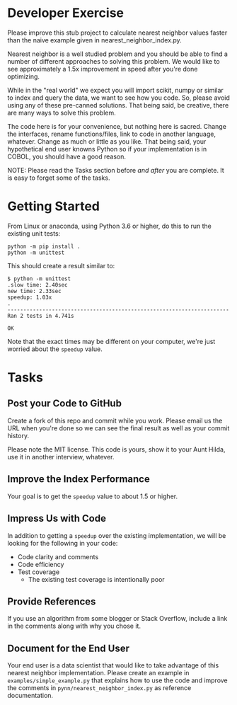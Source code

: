 
# Developer Exercise

Please improve this stub project to calculate nearest neighbor values faster
than the naive example given in nearest_neighbor_index.py.

Nearest neighbor is a well studied problem and you should be able to find a
number of different approaches to solving this problem. We would like to see
approximately a 1.5x improvement in speed after you're done optimizing.

While in the "real world" we expect you will import scikit, numpy or similar to
index and query the data, we want to see how you code. So, please avoid using
any of these pre-canned solutions. That being said, be creative, there are many
ways to solve this problem.

The code here is for your convenience, but nothing here is sacred. Change the
interfaces, rename functions/files, link to code in another language, whatever.
Change as much or little as you like. That being said, your hypothetical end
user knowns Python so if your implementation is in COBOL, you should have a good
reason.

NOTE: Please read the Tasks section before _and after_ you are complete. It is
easy to forget some of the tasks.

# Getting Started

From Linux or anaconda, using Python 3.6 or higher, do this to run the existing
unit tests:

```
python -m pip install .
python -m unittest
```

This should create a result similar to:

```
$ python -m unittest
.slow time: 2.40sec
new time: 2.33sec
speedup: 1.03x
.
----------------------------------------------------------------------
Ran 2 tests in 4.741s

OK
```

Note that the exact times may be different on your computer, we're just worried
about the `speedup` value.

# Tasks

## Post your Code to GitHub

Create a fork of this repo and commit while you work. Please email us the URL
when you're done so we can see the final result as well as your commit history.

Please note the MIT license. This code is yours, show it to your Aunt Hilda, use 
it in another interview, whatever.

## Improve the Index Performance

Your goal is to get the `speedup` value to about 1.5 or higher.

## Impress Us with Code

In addition to getting a `speedup` over the existing implementation, we will be
looking for the following in your code:

* Code clarity and comments
* Code efficiency
* Test coverage
  - The existing test coverage is intentionally poor

## Provide References

If you use an algorithm from some blogger or Stack Overflow, include a link in
the comments along with why you chose it.

## Document for the End User

Your end user is a data scientist that would like to take advantage of this
nearest neighbor implementation. Please create an example in 
`examples/simple_example.py` that explains how to use the code and improve the
comments in `pynn/nearest_neighbor_index.py` as reference documentation.
